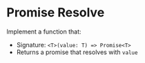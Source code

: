 # Promise Resolve

Implement a function that:

- Signature: `<T>(value: T) => Promise<T>`
- Returns a promise that resolves with `value`
